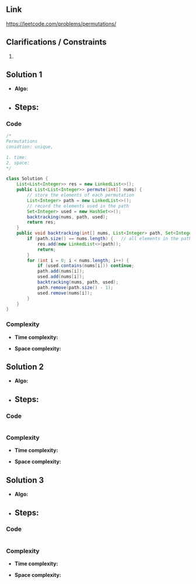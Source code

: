 
## Link

https://leetcode.com/problems/permutations/

## Clarifications / Constraints

1. 

## Solution 1

- **Algo:**    
- **Steps:**
  -  


### Code

```java
/*
Permutations
conidtion: unique, 

1. time: 
2. space: 
*/

class Solution {
    List<List<Integer>> res = new LinkedList<>();
    public List<List<Integer>> permute(int[] nums) {
        // store the elements of each permutation
        List<Integer> path = new LinkedList<>();
        // record the elements used in the path
        Set<Integer> used = new HashSet<>(); 
        backtracking(nums, path, used);
        return res;
    }
    public void backtracking(int[] nums, List<Integer> path, Set<Integer> used) {
        if (path.size() == nums.length) {   // all elements in the path
            res.add(new LinkedList<>(path));
            return;
        }
        for (int i = 0; i < nums.length; i++) {
            if (used.contains(nums[i])) continue;
            path.add(nums[i]);
            used.add(nums[i]);
            backtracking(nums, path, used);
            path.remove(path.size() - 1);
            used.remove(nums[i]);
        }
    }
}
```

### Complexity

- **Time complexity:**      
   

- **Space complexity:**   

   


## Solution 2

- **Algo:**    
- **Steps:**
  -  


### Code

```java

```

### Complexity

- **Time complexity:**      
   

- **Space complexity:**   
    


## Solution 3

- **Algo:**    
- **Steps:**
  -  


### Code

```java

```

### Complexity

- **Time complexity:**      
   

- **Space complexity:**   

    
